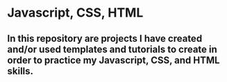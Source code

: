 # Javascript, CSS, HTML

## In this repository are projects I have created and/or used templates and tutorials to create in order to practice my Javascript, CSS, and HTML skills.

